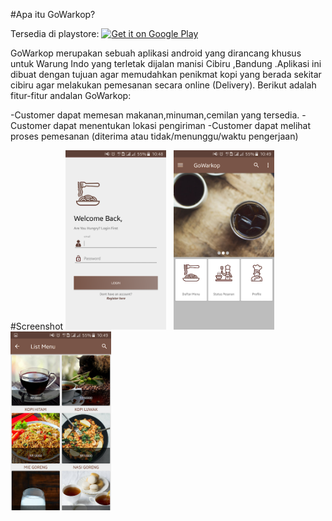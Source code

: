 
#Apa itu GoWarkop?

Tersedia di playstore:
<a href="https://play.google.com/store/apps/details?id=io.github.adamnain.gowarkop"><img alt="Get it on Google Play" src="https://play.google.com/intl/en_us/badges/images/generic/en-play-badge.png" height=50px /></a>


GoWarkop merupakan sebuah aplikasi android yang dirancang khusus untuk Warung Indo yang terletak dijalan manisi Cibiru ,Bandung .Aplikasi ini dibuat dengan tujuan agar memudahkan penikmat kopi yang berada sekitar cibiru agar melakukan pemesanan secara online (Delivery).
Berikut adalah fitur-fitur andalan GoWarkop:

-Customer dapat memesan makanan,minuman,cemilan yang tersedia.
-Customer dapat menentukan lokasi pengiriman
-Customer dapat melihat proses pemesanan (diterima atau tidak/menunggu/waktu pengerjaan)



#Screenshot
<img src="https://github.com/adamnain/GoWarkop/blob/master/ss/1.png" width="32%">&nbsp;&nbsp;
<img src="https://github.com/adamnain/GoWarkop/blob/master/ss/2.png" width="32%">&nbsp;&nbsp;
<img src="https://github.com/adamnain/GoWarkop/blob/master/ss/3.png" width="32%">&nbsp;&nbsp;